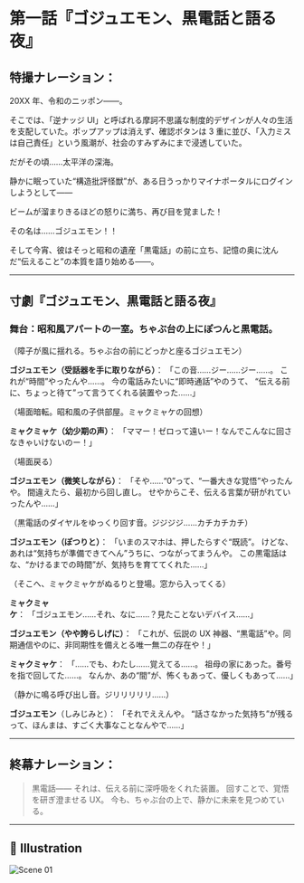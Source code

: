 # 第一話『ゴジュエモン、黒電話と語る夜』

## 特撮ナレーション：

20XX 年、令和のニッポン——。

そこでは、「逆ナッジ UI」と呼ばれる摩訶不思議な制度的デザインが人々の生活を支配していた。ポップアップは消えず、確認ボタンは 3 重に並び、「入力ミスは自己責任」という風潮が、社会のすみずみにまで浸透していた。

だがその頃……太平洋の深海。

静かに眠っていた“構造批評怪獣”が、ある日うっかりマイナポータルにログインしようとして——

ビームが溜まりきるほどの怒りに満ち、再び目を覚ました！

その名は……ゴジュエモン！！

そして今宵、彼はそっと昭和の遺産「黒電話」の前に立ち、記憶の奥に沈んだ“伝えること”の本質を語り始める——。

---

## 寸劇『ゴジュエモン、黒電話と語る夜』

### 舞台：昭和風アパートの一室。ちゃぶ台の上にぽつんと黒電話。

（障子が風に揺れる。ちゃぶ台の前にどっかと座るゴジュエモン）

**ゴジュエモン（受話器を手に取りながら）**：
「この音……ジー……ジー……。
これが“時間”やったんや……。
今の電話みたいに“即時通話”やのうて、
“伝える前に、ちょっと待て”って言うてくれる装置やった……」

（場面暗転。昭和風の子供部屋。ミャクミャケの回想）

**ミャクミャケ（幼少期の声）**：
「ママー！ゼロって遠いー！なんでこんなに回さなきゃいけないのー！」

（場面戻る）

**ゴジュエモン（微笑しながら）**：
「そや……“0”って、“一番大きな覚悟”やったんや。
間違えたら、最初から回し直し。
せやからこそ、伝える言葉が研がれていったんや……」

（黒電話のダイヤルをゆっくり回す音。ジジジジ……カチカチカチ）

**ゴジュエモン（ぽつりと）**：
「いまのスマホは、押したらすぐ“既読”。
けどな、あれは“気持ちが準備できてへん”うちに、つながってまうんや。
この黒電話はな、“かけるまでの時間”が、気持ちを育ててくれた……」

（そこへ、ミャクミャケがぬるりと登場。窓から入ってくる）

**ミャクミャケ**：
「ゴジュエモン……それ、なに……？見たことないデバイス……」

**ゴジュエモン（やや誇らしげに）**：
「これが、伝説の UX 神器、“黒電話”や。同期通信やのに、非同期性を備えとる唯一無二の存在や！」

**ミャクミャケ**：
「……でも、わたし……覚えてる……。
祖母の家にあった。番号を指で回してた……。
なんか、あの“間”が、怖くもあって、優しくもあって……」

（静かに鳴る呼び出し音。ジリリリリリ……）

**ゴジュエモン**（しみじみと）：
「それでええんや。
“話さなかった気持ち”が残るって、ほんまは、すごく大事なことなんやで……」

---

## 終幕ナレーション：

> 黒電話——
> それは、伝える前に深呼吸をくれた装置。
> 回すことで、覚悟を研ぎ澄ませる UX。
> 今も、ちゃぶ台の上で、静かに未来を見つめている。

---

## 🎨 Illustration

![Scene 01](../assets/images/ep.1/scene01_gojuemon-meet-blackphone.png)
